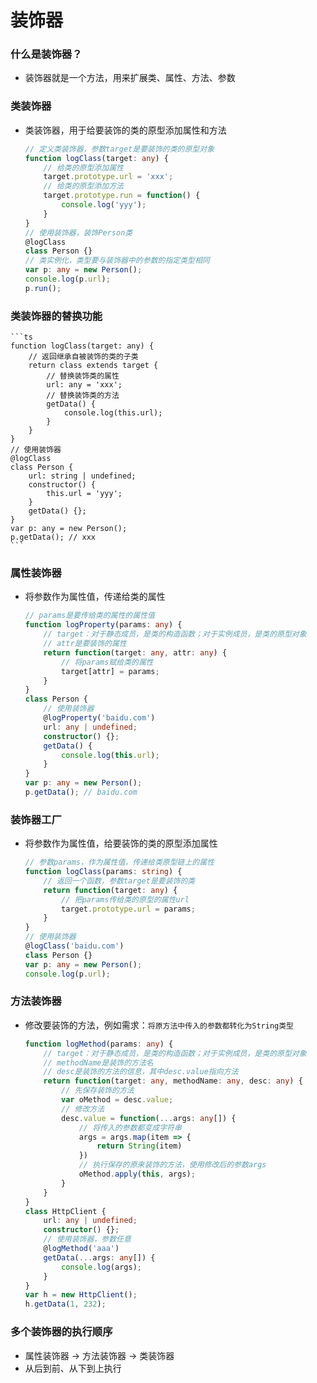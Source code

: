 # 装饰器

### 什么是装饰器？
- 装饰器就是一个方法，用来扩展类、属性、方法、参数

### 类装饰器
- 类装饰器，用于给要装饰的类的原型添加属性和方法
    ```ts
    // 定义类装饰器，参数target是要装饰的类的原型对象
    function logClass(target: any) {
        // 给类的原型添加属性
        target.prototype.url = 'xxx';
        // 给类的原型添加方法
        target.prototype.run = function() {
            console.log('yyy');
        }
    }
    // 使用装饰器，装饰Person类
    @logClass
    class Person {}
    // 类实例化，类型要与装饰器中的参数的指定类型相同
    var p: any = new Person();
    console.log(p.url);
    p.run();

### 类装饰器的替换功能
    ```ts
    function logClass(target: any) {
        // 返回继承自被装饰的类的子类
        return class extends target {
            // 替换装饰类的属性
            url: any = 'xxx';
            // 替换装饰类的方法
            getData() {
                console.log(this.url);
            }
        }
    }
    // 使用装饰器
    @logClass
    class Person {
        url: string | undefined;
        constructor() {
            this.url = 'yyy';
        }
        getData() {};
    }
    var p: any = new Person();
    p.getData(); // xxx
    ```

### 属性装饰器
- 将参数作为属性值，传递给类的属性
    ```ts
    // params是要传给类的属性的属性值
    function logProperty(params: any) {
        // target：对于静态成员，是类的构造函数；对于实例成员，是类的原型对象
        // attr是要装饰的属性
        return function(target: any, attr: any) {
            // 将params赋给类的属性
            target[attr] = params;
        }
    }
    class Person {
        // 使用装饰器
        @logProperty('baidu.com')
        url: any | undefined;
        constructor() {};
        getData() {
            console.log(this.url);
        }
    }
    var p: any = new Person();
    p.getData(); // baidu.com

### 装饰器工厂
- 将参数作为属性值，给要装饰的类的原型添加属性
    ```ts
    // 参数params，作为属性值，传递给类原型链上的属性
    function logClass(params: string) {
        // 返回一个函数，参数target是要装饰的类
        return function(target: any) {
            // 把params传给类的原型的属性url
            target.prototype.url = params;
        }
    }
    // 使用装饰器
    @logClass('baidu.com')
    class Person {}
    var p: any = new Person();
    console.log(p.url);

### 方法装饰器
- 修改要装饰的方法，例如需求：``将原方法中传入的参数都转化为String类型``
    ```ts
    function logMethod(params: any) {
        // target：对于静态成员，是类的构造函数；对于实例成员，是类的原型对象
        // methodName是装饰的方法名
        // desc是装饰的方法的信息，其中desc.value指向方法
        return function(target: any, methodName: any, desc: any) {
            // 先保存装饰的方法
            var oMethod = desc.value;
            // 修改方法
            desc.value = function(...args: any[]) {
                // 将传入的参数都变成字符串
                args = args.map(item => {
                    return String(item)
                })
                // 执行保存的原来装饰的方法，使用修改后的参数args
                oMethod.apply(this, args);
            }
        }
    }
    class HttpClient {
        url: any | undefined;
        constructor() {};
        // 使用装饰器，参数任意
        @logMethod('aaa')
        getData(...args: any[]) {
            console.log(args);
        }
    }
    var h = new HttpClient();
    h.getData(1, 232);

### 多个装饰器的执行顺序
- 属性装饰器 -> 方法装饰器 -> 类装饰器
- 从后到前、从下到上执行

### 
